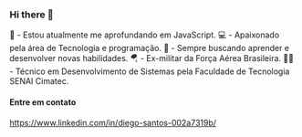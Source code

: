 ### Hi there 👋

<!--
**DiegojSts/DiegojSts** is a ✨ _special_ ✨ repository because its `README.md` (this file) appears on your GitHub profile.

Here are some ideas to get you started:

- 🔭 I’m currently working on ...
- 🌱 I’m currently learning ...
- 👯 I’m looking to collaborate on ...
- 🤔 I’m looking for help with ...
- 💬 Ask me about ...
- 📫 How to reach me: ...
- 😄 Pronouns: ...
- ⚡ Fun fact: ...
-->

🌱 - Estou atualmente me aprofundando em JavaScript.
💻 - Apaixonado pela área de Tecnologia e programação.
🚀 - Sempre buscando aprender e desenvolver novas habilidades.
🪂 - Ex-militar da Força Aérea Brasileira.
👨‍💻 - Técnico em Desenvolvimento de Sistemas pela Faculdade de Tecnologia SENAI Cimatec.

#### Entre em contato

https://www.linkedin.com/in/diego-santos-002a7319b/
